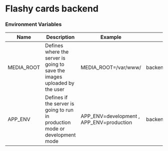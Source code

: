 # Flashy cards backend

### Environment Variables

| Name       | Description                                                               | Example              | Location                                  |
| ---------- | ------------------------------------------------------------------------- | -------------------- | ----------------------------------------- |
| MEDIA_ROOT | Defines where the server is going to save the images uploaded by the user | MEDIA_ROOT=/var/www/ | backend/src/flashy_cards/settings/base.py |
| APP_ENV | Defines if the server is going to run in production mode or development mode | APP_ENV=development , APP_ENV=production | backend/src/flashy_cards/settings/base.py |
